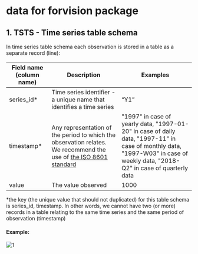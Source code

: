 # data for forvision package

## 1. TSTS -  Time series table schema 
In time series table schema each observation is stored in a table as a separate record (line):

| Field name (column name)| Description| Examples |
| --- | --- | ---- |
|series_id*| Time series identifier - a unique name that identifies a time series  | “Y1” |
|timestamp*|Any representation of the period to which the observation relates. We recommend the use of [the ISO 8601 standard](https://en.wikipedia.org/wiki/ISO_8601)|"1997" in case of yearly data, "1997-01-20" in case of daily data, "1997-11" in case of monthly data, "1997-W03" in case of weekly data, "2018-Q2" in case of quarterly data|
|value|The value observed |1000|

*the key (the unique value that should not duplicated) for this table schema is series_id, timestamp. In other words, we cannot have two (or more) records in a table relating to the same time series and the same period of observation (timestamp)

#### Example:
![1](https://user-images.githubusercontent.com/44469540/47648065-e55ed500-db89-11e8-921b-4df7060ed7a6.PNG)

